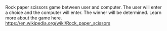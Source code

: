 Rock paper scissors game between user and computer.
The user will enter a choice and the computer will enter.
The winner will be determined.
Learn more about the game here. https://en.wikipedia.org/wiki/Rock_paper_scissors
